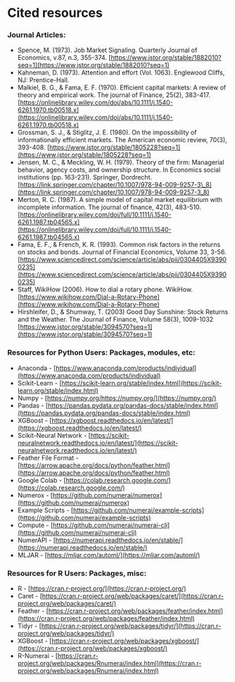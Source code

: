# Cited resources

### Journal Articles:

* Spence, M. \(1973\). Job Market Signaling. Quarterly Journal of Economics, v.87, n.3, 355-374.  [https://www.jstor.org/stable/1882010?seq=1](https://www.jstor.org/stable/1882010?seq=1)
* Kahneman, D. \(1973\). Attention and effort \(Vol. 1063\). Englewood Cliffs, NJ: Prentice-Hall.
* Malkiel, B. G., & Fama, E. F. \(1970\). Efficient capital markets: A review of theory and empirical work. The journal of Finance, 25\(2\), 383-417. [https://onlinelibrary.wiley.com/doi/abs/10.1111/j.1540-6261.1970.tb00518.x](https://onlinelibrary.wiley.com/doi/abs/10.1111/j.1540-6261.1970.tb00518.x)
* Grossman, S. J., & Stiglitz, J. E. \(1980\). On the impossibility of informationally efficient markets. The American economic review, 70\(3\), 393-408. [https://www.jstor.org/stable/1805228?seq=1](https://www.jstor.org/stable/1805228?seq=1)
* Jensen, M. C., & Meckling, W. H. \(1979\). Theory of the firm: Managerial behavior, agency costs, and ownership structure. In Economics social institutions \(pp. 163-231\). Springer, Dordrecht. [https://link.springer.com/chapter/10.1007/978-94-009-9257-3\_8](https://link.springer.com/chapter/10.1007/978-94-009-9257-3_8)
* Merton, R. C. \(1987\). A simple model of capital market equilibrium with incomplete information. The journal of finance, 42\(3\), 483-510. [https://onlinelibrary.wiley.com/doi/full/10.1111/j.1540-6261.1987.tb04565.x](https://onlinelibrary.wiley.com/doi/full/10.1111/j.1540-6261.1987.tb04565.x)
* Fama, E. F., & French, K. R. \(1993\). Common risk factors in the returns on stocks and bonds. Journal of Financial Economics, Volume 33, 3-56. [https://www.sciencedirect.com/science/article/abs/pii/0304405X93900235](https://www.sciencedirect.com/science/article/abs/pii/0304405X93900235)
* Staff, WikiHow \(2006\). How to dial a rotary phone. WikiHow. [https://www.wikihow.com/Dial-a-Rotary-Phone](https://www.wikihow.com/Dial-a-Rotary-Phone)
* Hirshleifer, D., & Shumway, T. \(2003\) Good Day Sunshine: Stock Returns and the Weather. The Journal of Finance, Volume 58\(3\), 1009-1032 [https://www.jstor.org/stable/3094570?seq=1](https://www.jstor.org/stable/3094570?seq=1) 

### Resources for Python Users: Packages, modules, etc:

* Anaconda - [https://www.anaconda.com/products/individual](https://www.anaconda.com/products/individual)
* Scikit-Learn - [https://scikit-learn.org/stable/index.html](https://scikit-learn.org/stable/index.html)
* Numpy - [https://numpy.org/https://numpy.org/](https://numpy.org/)
* Pandas - [https://pandas.pydata.org/pandas-docs/stable/index.html](https://pandas.pydata.org/pandas-docs/stable/index.html)
* XGBoost - [https://xgboost.readthedocs.io/en/latest/](https://xgboost.readthedocs.io/en/latest/)
* Scikit-Neural Network - [https://scikit-neuralnetwork.readthedocs.io/en/latest/](https://scikit-neuralnetwork.readthedocs.io/en/latest/)
* Feather File Format - [https://arrow.apache.org/docs/python/feather.html](https://arrow.apache.org/docs/python/feather.html)
* Google Colab - [https://colab.research.google.com/](https://colab.research.google.com/)
* Numerox - [https://github.com/numerai/numerox](https://github.com/numerai/numerox)
* Example Scripts - [https://github.com/numerai/example-scripts](https://github.com/numerai/example-scripts)
* Compute - [https://github.com/numerai/numerai-cli](https://github.com/numerai/numerai-cli)
* NumerAPI - [https://numerapi.readthedocs.io/en/stable/](https://numerapi.readthedocs.io/en/stable/)
* MLJAR - [https://mljar.com/automl/](https://mljar.com/automl/)

### Resources for R Users: Packages, misc:

* R - [https://cran.r-project.org/](https://cran.r-project.org/)
* Caret - [https://cran.r-project.org/web/packages/caret/](https://cran.r-project.org/web/packages/caret/)
* Feather - [https://cran.r-project.org/web/packages/feather/index.html](https://cran.r-project.org/web/packages/feather/index.html)
* Tidyr - [https://cran.r-project.org/web/packages/tidyr/](https://cran.r-project.org/web/packages/tidyr/)
* XGBoost - [https://cran.r-project.org/web/packages/xgboost/](https://cran.r-project.org/web/packages/xgboost/)
* R-Numerai - [https://cran.r-project.org/web/packages/Rnumerai/index.html](https://cran.r-project.org/web/packages/Rnumerai/index.html)

